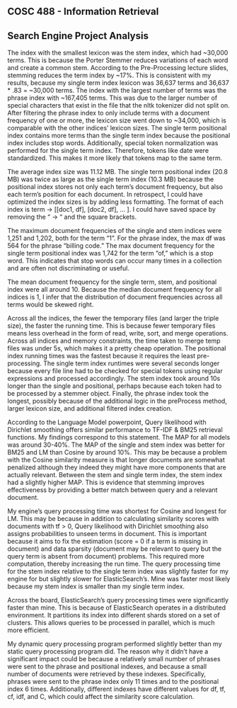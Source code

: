 ## COSC 488 - Information Retrieval 
## Search Engine Project Analysis

The index with the smallest lexicon was the stem index, which had ~30,000 terms. This is because the Porter Stemmer reduces variations of each word and create a common stem. According to the Pre-Processing lecture slides, stemming reduces the term index by ~17%. This is consistent with my results, because my single term index lexicon was 36,637 terms and 36,637 * .83 = ~30,000 terms. The index with the largest number of terms was the phrase index with ~167,405 terms. This was due to the larger number of special characters that exist in the file that the nltk tokenizer did not split on. After filtering the phrase index to only include terms with a document frequency of one or more, the lexicon size went down to ~34,000, which is comparable with the other indices’ lexicon sizes. The single term positional index contains more terms than the single term index because the positional index includes stop words. Additionally, special token normalization was performed for the single term index. Therefore, tokens like date were standardized. This makes it more likely that tokens map to the same term. 

The average index size was 11.12 MB. The single term positional index (20.8 MB) was twice as large as the single term index (10.3 MB) because the positional index stores not only each term’s document frequency, but also each term’s position for each document. In retrospect, I could have optimized the index sizes is by adding less formatting. The format of each index is term -> [[doc1, df], [doc2, df], ... ].  I could have saved space by removing the “ -> “ and the square brackets. 

The maximum document frequencies of the single and stem indices were 1,251 and 1,202, both for the term “1”. For the phrase index, the max df was 564 for the phrase “billing code.” The max document frequency for the single term positional index was 1,742 for the term “of,” which is a stop word. This indicates that stop words can occur many times in a collection and are often not discriminating or useful. 

The mean document frequency for the single term, stem, and positional index were all around 10. Because the median document frequency for all indices is 1, I infer that the distribution of document frequencies across all terms would be skewed right. 

Across all the indices, the fewer the temporary files (and larger the triple size), the faster the running time. This is because fewer temporary files means less overhead in the form of read, write, sort, and merge operations. Across all indices and memory constraints, the time taken to merge temp files was under 5s, which makes it a pretty cheap operation. The positional index running times was the fastest because it requires the least pre-processing. The single term index runtimes were several seconds longer because every file line had to be checked for special tokens using regular expressions and processed accordingly. The stem index took around 10s longer than the single and positional, perhaps because each token had to be processed by a stemmer object.  Finally, the phrase index took the longest, possibly because of the additional logic in the preProcess method, larger lexicon size, and additional filtered index creation. 


According to the Language Model powerpoint, Query likelihood with Dirichlet smoothing offers similar performance to TF-IDF & BM25 retrieval functions. My findings correspond to this statement. The MAP for all models was around 30-40%. The MAP of the single and stem index was better for BM25 and LM than Cosine by around 10%. This may be because a problem with the Cosine similarity measure is that longer documents are somewhat penalized although they indeed they might have more components that are actually relevant. Between the stem and single term index, the stem index had a slightly higher MAP. This is evidence that stemming improves effectiveness by providing a better match between query and a relevant document. 

My engine’s query processing time was shortest for Cosine and longest for LM. This may be because in addition to calculating similarity scores with documents with tf > 0, Query likelihood with Dirichlet smoothing also assigns probabilities to unseen terms in document. This is important because it aims to fix the estimation (score = 0 if a term is missing in document) and data sparsity (document may be relevant to query but the query term is absent from document) problems. This required more computation, thereby increasing the run time. The query processing time for the stem index relative to the single term index was slightly faster for my engine for but slightly slower for ElasticSearch’s. Mine was faster most likely because my stem index is smaller than my single term index. 

Across the board, ElasticSearch’s query processing times were significantly faster than mine. This is because of ElasticSearch operates in a distributed environment. It partitions its index into different shards stored on a set of clusters. This allows queries to be processed in parallel, which is much more efficient. 

My dynamic query processing program performed slightly better than my static query processing program did. The reason why it didn’t have a significant impact could be because a relatively small number of phrases were sent to the phrase and positional indexes, and because a small number of documents were retrieved by these indexes. Specifically, phrases were sent to the phrase index only 11 times and to the positional index 6 times. Additionally, different indexes have different values for df, tf, cf, idf, and C, which could affect the similarity score calculation. 
